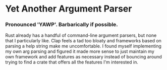 # Yet Another Argument Parser

### Pronounced 'YAWP'. Barbarically if possible.

Rust already has a handful of command-line argument parsers, but none that I particularly like. Clap feels a tad too bloaty and frameworks based on parsing a help string make me uncomfortable. I found myself implementing my own arg parsing and figured it made more sense to just maintain my own framework and add features as necessary instead of bouncing around trying to find a crate that offers all the features I'm interested in. 

